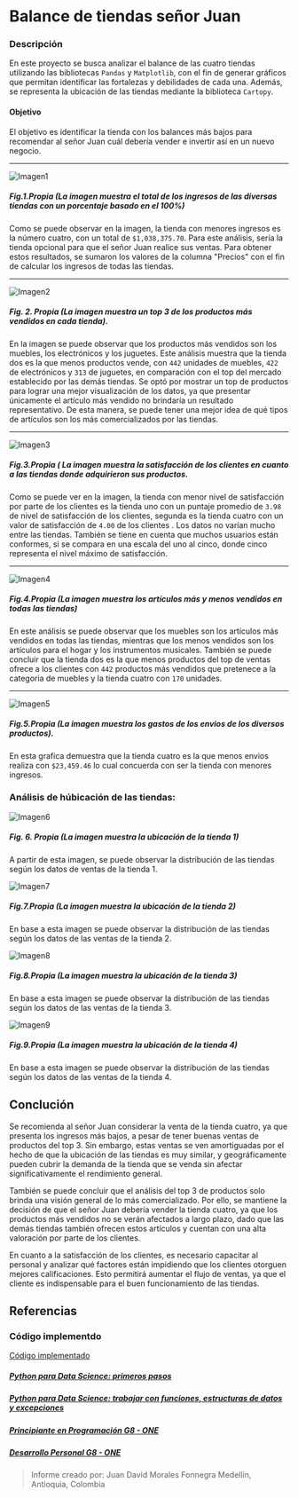 # Balance de tiendas señor Juan

### Descripción
En este proyecto se busca analizar el balance de las cuatro tiendas utilizando las bibliotecas `Pandas` y `Matplotlib`, con el fin de generar gráficos que permitan identificar las fortalezas y debilidades de cada una. Además, se representa la ubicación de las tiendas mediante la biblioteca `Cartopy`.


#### Objetivo 
El objetivo es identificar la tienda con los balances más bajos para recomendar al señor Juan cuál debería vender e invertir así en un nuevo negocio.

---

![Imagen1](https://github.com/JuanMorales765/aluraStore/tree/main/AluraStore/challenge1-data-science-latam-main/graficas/ingresosTotales.png)
##### Fig.1.Propia (La imagen muestra el total de los ingresos de las diversas tiendas con un porcentaje basado en el 100%)

Como se puede observar en la imagen, la tienda con menores ingresos es la número cuatro, con un total de `$1,038,375.70`. Para este análisis, sería la tienda opcional para que el señor Juan realice sus ventas. Para obtener estos resultados, se sumaron los valores de la columna "Precios" con el fin de calcular los ingresos de todas las tiendas.

---

![Imagen2](https://github.com/JuanMorales765/aluraStore/tree/main/AluraStore/challenge1-data-science-latam-main/graficas/Top3.png)
##### Fig. 2. Propia (La imagen muestra un top 3 de los productos más vendidos en cada tienda).


En la imagen se puede observar que los productos más vendidos son los muebles, los electrónicos y los juguetes. Este análisis muestra que la tienda dos es la que menos productos vende, con `442` unidades de muebles, `422` de electrónicos y `313` de juguetes, en comparación con el top del mercado establecido por las demás tiendas.
Se optó por mostrar un top de productos para lograr una mejor visualización de los datos, ya que presentar únicamente el artículo más vendido no brindaría un resultado representativo. De esta manera, se puede tener una mejor idea de qué tipos de artículos son los más comercializados por las tiendas.

---

![Imagen3](https://github.com/JuanMorales765/aluraStore/tree/main/AluraStore/challenge1-data-science-latam-main/graficas/calificaciónClientesTiendas.png)
##### Fig.3.Propia ( La imagen muestra la satisfacción de los clientes en cuanto a las tiendas donde adquirieron sus productos.

Como se puede ver en la imagen, la tienda con menor nivel de satisfacción por parte de los clientes es la tienda uno con un puntaje promedio de `3.98` de nivel de satisfacción de los clientes, segunda es la tienda cuatro con un valor de satisfacción de `4.00` de los clientes . Los datos no varían mucho entre las tiendas. También se tiene en cuenta que muchos usuarios están conformes, si se compara en una escala del uno al cinco, donde cinco representa el nivel máximo de satisfacción.

---

![Imagen4](https://github.com/JuanMorales765/aluraStore/tree/main/AluraStore/challenge1-data-science-latam-main/graficas/Productos-menos-y-mas-vendidos.png)
##### Fig.4.Propia (La imagen muestra los artículos más y menos vendidos en todas las tiendas)

En este análisis se puede observar que los muebles son los artículos más vendidos  en todas las tiendas, mientras que los menos vendidos son los artículos para el hogar y los instrumentos musicales. También se puede concluir que la tienda dos es la que menos productos del top de ventas ofrece a los clientes con `442` productos más vendidos que pretenece a la categoria de muebles y la tienda cuatro con `170` unidades.

---

![Imagen5](https://github.com/JuanMorales765/aluraStore/tree/main/AluraStore/challenge1-data-science-latam-main/graficas/gastosEnvios.png)
##### Fig.5.Propia (La imagen muestra los gastos de los envios de los diversos productos).

En esta grafica demuestra que la tienda cuatro es la que menos envios realiza con `$23,459.46` lo cual concuerda con ser la tienda con menores ingresos.


### Análisis de húbicación de las tiendas:

![Imagen6](https://github.com/JuanMorales765/aluraStore/tree/main/AluraStore/challenge1-data-science-latam-main/graficas/Map1.png)
##### Fig. 6. Propia (La imagen muestra la ubicación de la tienda 1)
A partir de esta imagen, se puede observar la distribución de las tiendas según los datos de ventas de la tienda 1.

![Imagen7](https://github.com/JuanMorales765/aluraStore/tree/main/AluraStore/challenge1-data-science-latam-main/graficas/Map2.png)
##### Fig.7.Propia (La imagen muestra la ubicación de la tienda 2)
En base a esta imagen se puede observar la distribución de las tiendas según los datos de las ventas de la tienda 2.

![Imagen8](https://github.com/JuanMorales765/aluraStore/tree/main/AluraStore/challenge1-data-science-latam-main/graficas/Map3.png)
##### Fig.8.Propia (La imagen muestra la ubicación de la tienda 3)
En base a esta imagen se puede observar la distribución de las tiendas según los datos de las ventas de la tienda 3.


![Imagen9](https://github.com/JuanMorales765/aluraStore/tree/main/AluraStore/challenge1-data-science-latam-main/graficas/Map4.png)
##### Fig.9.Propia (La imagen muestra la ubicación de la tienda 4)
En base a esta imagen se puede observar la distribución de las tiendas según los datos de las ventas de la tienda 4.

## Conclución

Se recomienda al señor Juan considerar la venta de la tienda cuatro, ya que presenta los ingresos más bajos, a pesar de tener buenas ventas de productos del top 3. Sin embargo, estas ventas se ven amortiguadas por el hecho de que la ubicación de las tiendas es muy similar, y geográficamente pueden cubrir la demanda de la tienda que se venda sin afectar significativamente el rendimiento general.


También se puede concluir que el análisis del top 3 de productos solo brinda una visión general de lo más comercializado. Por ello, se mantiene la decisión de que el señor Juan debería vender la tienda cuatro, ya que los productos más vendidos no se verán afectados a largo plazo, dado que las demás tiendas también ofrecen estos artículos y cuentan con una alta valoración por parte de los clientes.


En cuanto a la satisfacción de los clientes, es necesario capacitar al personal y analizar qué factores están impidiendo que los clientes otorguen mejores calificaciones. Esto permitirá aumentar el flujo de ventas, ya que el cliente es indispensable para el buen funcionamiento de las tiendas.

## Referencias

### Código implementdo
[Código implementado](https://github.com/JuanMorales765/aluraStore/blob/main/AluraStore/challenge1-data-science-latam-main/AluraStoreLatam.ipynb)
##### [Python para Data Science: primeros pasos](https://app.aluracursos.com/course/python-data-science-primeros-pasos)
##### [Python para Data Science: trabajar con funciones, estructuras de datos y excepciones](https://app.aluracursos.com/course/python-data-science-trabajar-funciones-estructuras-datos-excepciones)
##### [Principiante en Programación G8 - ONE](https://app.aluracursos.com/formacion-programacion-primeros-pasos-grupo8-one)
##### [Desarrollo Personal G8 - ONE](https://app.aluracursos.com/formacion-desarrollo-personal-grupo8-one)


> Informe creado por:
> Juan David Morales Fonnegra
> Medellín, Antioquia, Colombia



